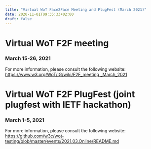 ```yaml
---
title: "Virtual WoT Face2Face Meeting and PlugFest (March 2021)"
date: 2020-11-01T09:35:33+02:00
draft: false
---
```


# Virtual WoT F2F meeting
### March 15-26, 2021

For more information, please consult the following website:
https://www.w3.org/WoT/IG/wiki/F2F_meeting,_March_2021


# Virtual WoT F2F PlugFest (joint plugfest with IETF hackathon)
### March 1-5, 2021

For more information, please consult the following website:
https://github.com/w3c/wot-testing/blob/master/events/2021.03.Online/README.md

